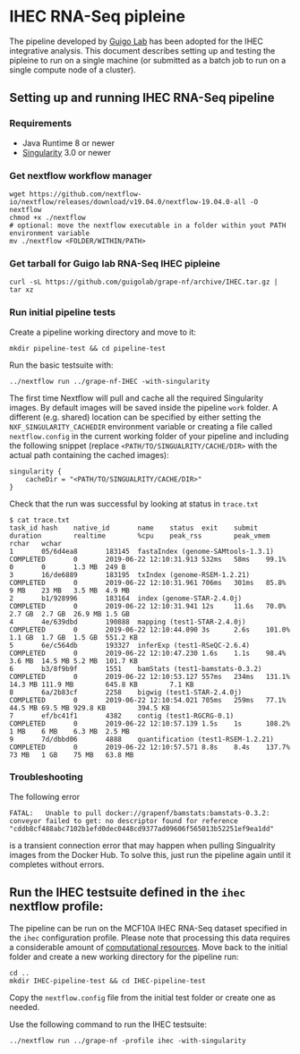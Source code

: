 # IHEC RNA-Seq pipleine

The pipeline developed by [Guigo Lab](https://github.com/guigolab/grape-nf) has been adopted for the IHEC integrative analysis. 
This document describes setting up and testing the pipleine to run on a single machine (or submitted as a batch job to run on a single compute node of a cluster).

## Setting up and running IHEC RNA-Seq pipeline

### Requirements

- Java Runtime 8 or newer
- [Singularity](https://sylabs.io/singularity/) 3.0 or newer

### Get nextflow workflow manager

    wget https://github.com/nextflow-io/nextflow/releases/download/v19.04.0/nextflow-19.04.0-all -O nextflow
    chmod +x ./nextflow
    # optional: move the nextflow executable in a folder within yout PATH environment variable
    mv ./nextflow <FOLDER/WITHIN/PATH>

### Get tarball for Guigo lab RNA-Seq IHEC pipleine

    curl -sL https://github.com/guigolab/grape-nf/archive/IHEC.tar.gz | tar xz

### Run initial pipeline tests

Create a pipeline working directory and move to it:

    mkdir pipeline-test && cd pipeline-test

Run the basic testsuite with:

    ../nextflow run ../grape-nf-IHEC -with-singularity 

The first time Nextflow will pull and cache all the required Singularity images. By default images will be saved inside the pipeline `work` folder. A different (e.g. shared) location can be specified by either setting the `NXF_SINGULARITY_CACHEDIR` environment variable or creating a file called `nextflow.config` in the current working folder of your pipeline and including the following snippet (replace `<PATH/TO/SINGUALRITY/CACHE/DIR>` with the actual path containing the cached images):

    singularity {
        cacheDir = "<PATH/TO/SINGUALRITY/CACHE/DIR>"
    }

Check that the run was successful by looking at status in `trace.txt`

    $ cat trace.txt
    task_id hash    native_id       name    status  exit    submit  duration        realtime        %cpu    peak_rss        peak_vmem       rchar   wchar
    1       05/6d4ea8       183145  fastaIndex (genome-SAMtools-1.3.1)      COMPLETED       0       2019-06-22 12:10:31.913 532ms   58ms    99.1%   0       0       1.3 MB  249 B
    3       16/de6889       183195  txIndex (genome-RSEM-1.2.21)    COMPLETED       0       2019-06-22 12:10:31.961 706ms   301ms   85.8%   9 MB    23 MB   3.5 MB  4.9 MB
    2       b1/928996       183164  index (genome-STAR-2.4.0j)      COMPLETED       0       2019-06-22 12:10:31.941 12s     11.6s   70.0%   2.7 GB  2.7 GB  26.9 MB 1.5 GB
    4       4e/639dbd       190888  mapping (test1-STAR-2.4.0j)     COMPLETED       0       2019-06-22 12:10:44.090 3s      2.6s    101.0%  1.1 GB  1.7 GB  1.5 GB  551.2 KB
    5       6e/c564db       193327  inferExp (test1-RSeQC-2.6.4)    COMPLETED       0       2019-06-22 12:10:47.230 1.6s    1.1s    98.4%   3.6 MB  14.5 MB 5.2 MB  101.7 KB
    6       b3/8f9b9f       1551    bamStats (test1-bamstats-0.3.2) COMPLETED       0       2019-06-22 12:10:53.127 557ms   234ms   131.1%  14.3 MB 111.9 MB        645.8 KB        7.1 KB
    8       6a/2b83cf       2258    bigwig (test1-STAR-2.4.0j)      COMPLETED       0       2019-06-22 12:10:54.021 705ms   259ms   77.1%   44.5 MB 69.5 MB 929.8 KB        394.5 KB
    7       ef/bc41f1       4382    contig (test1-RGCRG-0.1)        COMPLETED       0       2019-06-22 12:10:57.139 1.5s    1s      108.2%  1 MB    6 MB    6.3 MB  2.5 MB
    9       7d/dbbd06       4888    quantification (test1-RSEM-1.2.21)      COMPLETED       0       2019-06-22 12:10:57.571 8.8s    8.4s    137.7%  73 MB   1 GB    75 MB   63.8 MB

### Troubleshooting

The following error

    FATAL:   Unable to pull docker://grapenf/bamstats:bamstats-0.3.2: conveyor failed to get: no descriptor found for reference "cddb8cf488abc7102b1efd0dec0448cd9377ad09606f565013b52251ef9ea1dd"

is a transient connection error that may happen when pulling Singualrity images from the Docker Hub. To solve this, just run the pipeline again until it completes without errors.

## Run the IHEC testsuite defined in the `ihec` nextflow profile:

The pipeline can be run on the MCF10A IHEC RNA-Seq dataset specified in the `ihec` configuration profile. Please note that processing this data requires a considerable amount of [computational resources](https://github.com/guigolab/grape-nf/blob/IHEC/ihec-resources.config). Move back to the initial folder and create a new working directory for the pipeline run:

    cd ..
    mkdir IHEC-pipeline-test && cd IHEC-pipeline-test

Copy the `nextflow.config` file from the initial test folder or create one as needed.

Use the following command to run the IHEC testsuite:

    ../nextflow run ../grape-nf -profile ihec -with-singularity
